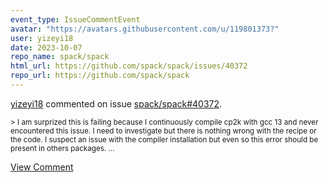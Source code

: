 ```yaml
---
event_type: IssueCommentEvent
avatar: "https://avatars.githubusercontent.com/u/119801373?"
user: yizeyi18
date: 2023-10-07
repo_name: spack/spack
html_url: https://github.com/spack/spack/issues/40372
repo_url: https://github.com/spack/spack
---
```


<a href='https://github.com/yizeyi18' target='_blank'>yizeyi18</a> commented on issue <a href='https://github.com/spack/spack/issues/40372' target='_blank'>spack/spack#40372</a>.

<small>> I am surprized this is failing because I continuously compile cp2k with gcc 13 and never encountered this issue. I need to investigate but there is nothing wrong with the recipe or the code. I suspect an issue with the compiler installation but even so this error should be present in others packages....</small>

<a href='https://github.com/spack/spack/issues/40372' target='_blank'>View Comment</a>